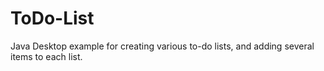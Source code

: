 # ToDo-List
Java Desktop example for creating various to-do lists, and adding several items to each list.

